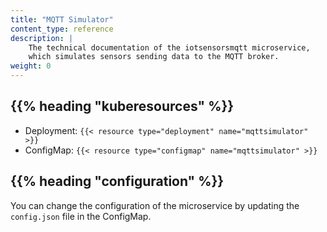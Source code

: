 ```yaml
---
title: "MQTT Simulator"
content_type: reference
description: |
    The technical documentation of the iotsensorsmqtt microservice,
    which simulates sensors sending data to the MQTT broker.
weight: 0
---
```


<!-- overview -->

<!-- body -->

## {{% heading "kuberesources" %}}

- Deployment: `{{< resource type="deployment" name="mqttsimulator" >}}`
- ConfigMap: `{{< resource type="configmap" name="mqttsimulator" >}}`

## {{% heading "configuration" %}}

You can change the configuration of the microservice by updating the `config.json`
file in the ConfigMap.
